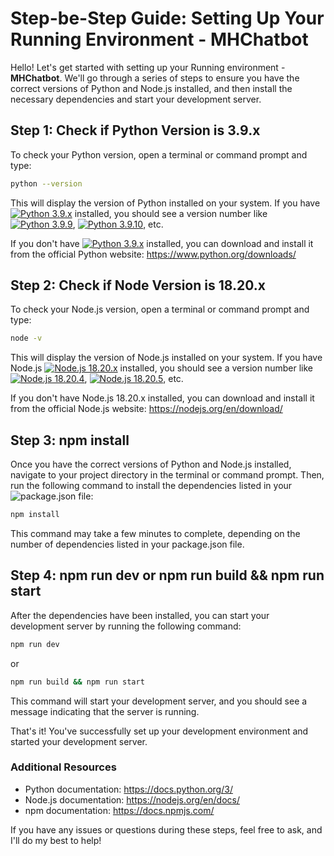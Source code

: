 # Step-be-Step Guide: Setting Up Your Running Environment - MHChatbot

Hello! Let's get started with setting up your Running environment - <b>MHChatbot</b>. We'll go through a series of steps to ensure you have the correct versions of Python and Node.js installed, and then install the necessary dependencies and start your development server.

## Step 1: Check if Python Version is 3.9.x

To check your Python version, open a terminal or command prompt and type:

```bash
python --version
```

This will display the version of Python installed on your system. If you have [![Python 3.9.x](https://img.shields.io/badge/Python-3.9.x-brightgreen)](https://www.python.org/downloads/release/python-390/) installed, you should see a version number like [![Python 3.9.9](https://img.shields.io/badge/Python-3.9.9-brightgreen)](https://www.python.org/downloads/release/python-390/), [![Python 3.9.10](https://img.shields.io/badge/Python-3.9.10-brightgreen)](https://www.python.org/downloads/release/python-390/), etc.

If you don't have [![Python 3.9.x](https://img.shields.io/badge/Python-3.9.x-brightgreen)](https://www.python.org/downloads/release/python-390/) installed, you can download and install it from the official Python website: https://www.python.org/downloads/

## Step 2: Check if Node Version is 18.20.x

To check your Node.js version, open a terminal or command prompt and type:

```bash
node -v
```

This will display the version of Node.js installed on your system. If you have Node.js [![Node.js 18.20.x](https://img.shields.io/badge/Node.js-18.20.x-yellowgreen)](https://nodejs.org/en/download/) installed, you should see a version number like [![Node.js 18.20.4](https://img.shields.io/badge/Node.js-18.20.4-yellowgreen)](https://nodejs.org/en/download/), [![Node.js 18.20.5](https://img.shields.io/badge/Node.js-18.20.5-yellowgreen)](https://nodejs.org/en/download/), etc.

If you don't have Node.js 18.20.x installed, you can download and install it from the official Node.js website: https://nodejs.org/en/download/

## Step 3: npm install

Once you have the correct versions of Python and Node.js installed, navigate to your project directory in the terminal or command prompt. Then, run the following command to install the dependencies listed in your ![package.json](https://img.shields.io/badge/package.json-v18.20.x-blue) file:

```bash
npm install
```

This command may take a few minutes to complete, depending on the number of dependencies listed in your package.json file.

## Step 4: npm run dev or npm run build && npm run start

After the dependencies have been installed, you can start your development server by running the following command:

```bash
npm run dev
```

or

```bash
npm run build && npm run start
```

This command will start your development server, and you should see a message indicating that the server is running.

That's it! You've successfully set up your development environment and started your development server.

### Additional Resources

- Python documentation: https://docs.python.org/3/
- Node.js documentation: https://nodejs.org/en/docs/
- npm documentation: https://docs.npmjs.com/

If you have any issues or questions during these steps, feel free to ask, and I'll do my best to help!
